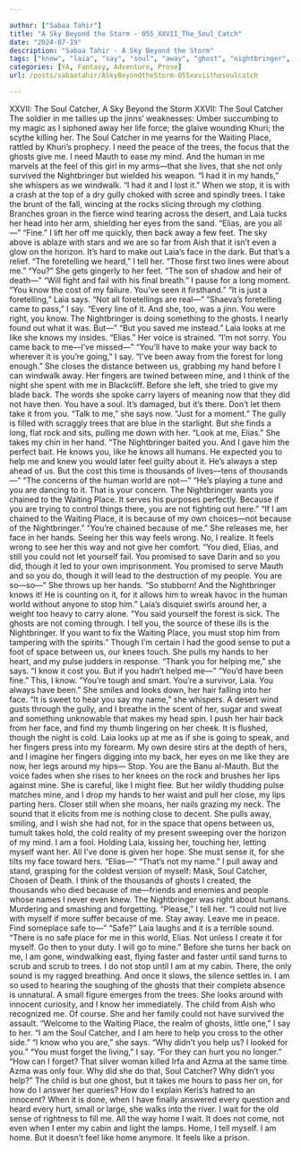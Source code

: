 ```yaml
---

author: ["Sabaa Tahir"]
title: "A Sky Beyond the Storm - 055_XXVII_The_Soul_Catch"
date: "2024-07-19"
description: "Sabaa Tahir - A Sky Beyond the Storm"
tags: ["know", "laia", "say", "soul", "away", "ghost", "nightbringer", "hand", "back", "catcher", "place", "feel", "like", "waiting", "tree", "human", "stop", "take", "face", "look", "u", "foretelling", "tell", "way", "help"]
categories: [YA, Fantasy, Adventure, Prose]
url: /posts/sabaatahir/ASkyBeyondtheStorm-055xxviithesoulcatch

---
```



XXVII: The Soul Catcher, A Sky Beyond the Storm
XXVII: The Soul Catcher
The soldier in me tallies up the jinns’ weaknesses: Umber succumbing to my magic as I siphoned away her life force; the glaive wounding Khuri; the scythe killing her.
The Soul Catcher in me yearns for the Waiting Place, rattled by Khuri’s prophecy. I need the peace of the trees, the focus that the ghosts give me. I need Mauth to ease my mind.
And the human in me marvels at the feel of this girl in my arms—that she lives, that she not only survived the Nightbringer but wielded his weapon.
“I had it in my hands,” she whispers as we windwalk. “I had it and I lost it.”
When we stop, it is with a crash at the top of a dry gully choked with scree and spindly trees. I take the brunt of the fall, wincing at the rocks slicing through my clothing. Branches groan in the fierce wind tearing across the desert, and Laia tucks her head into her arm, shielding her eyes from the sand.
“Elias, are you all—”
“Fine.” I lift her off me quickly, then back away a few feet. The sky above is ablaze with stars and we are so far from Aish that it isn’t even a glow on the horizon.
It’s hard to make out Laia’s face in the dark. But that’s a relief. “The foretelling we heard,” I tell her. “Those first two lines were about me.”
“You?” She gets gingerly to her feet. “The son of shadow and heir of death—”
“Will fight and fail with his final breath.” I pause for a long moment. “You know the cost of my failure. You’ve seen it firsthand.”
“It is just a foretelling,” Laia says. “Not all foretellings are real—”
“Shaeva’s foretelling came to pass,” I say. “Every line of it. And she, too, was a jinn. You were right, you know. The Nightbringer is doing something to the ghosts. I nearly found out what it was. But—”
“But you saved me instead.” Laia looks at me like she knows my insides. “Elias.” Her voice is strained. “I’m not sorry. You came back to me—I’ve missed—”
“You’ll have to make your way back to wherever it is you’re going,” I say. “I’ve been away from the forest for long enough.”
She closes the distance between us, grabbing my hand before I can windwalk away. Her fingers are twined between mine, and I think of the night she spent with me in Blackcliff. Before she left, she tried to give my blade back. The words she spoke carry layers of meaning now that they did not have then.
You have a soul. It’s damaged, but it’s there. Don’t let them take it from you.
“Talk to me,” she says now. “Just for a moment.” The gully is filled with scraggly trees that are blue in the starlight. But she finds a long, flat rock and sits, pulling me down with her.
“Look at me, Elias.” She takes my chin in her hand. “The Nightbringer baited you. And I gave him the perfect bait. He knows you, like he knows all humans. He expected you to help me and knew you would later feel guilty about it. He’s always a step ahead of us. But the cost this time is thousands of lives—tens of thousands—”
“The concerns of the human world are not—”
“He’s playing a tune and you are dancing to it. That is your concern. The Nightbringer wants you chained to the Waiting Place. It serves his purposes perfectly. Because if you are trying to control things there, you are not fighting out here.”
“If I am chained to the Waiting Place, it is because of my own choices—not because of the Nightbringer.”
“You’re chained because of me.” She releases me, her face in her hands. Seeing her this way feels wrong. No, I realize. It feels wrong to see her this way and not give her comfort.
“You died, Elias, and still you could not let yourself fail. You promised to save Darin and so you did, though it led to your own imprisonment. You promised to serve Mauth and so you do, though it will lead to the destruction of my people. You are so—so—” She throws up her hands. “So stubborn! And the Nightbringer knows it! He is counting on it, for it allows him to wreak havoc in the human world without anyone to stop him.”
Laia’s disquiet swirls around her, a weight too heavy to carry alone. “You said yourself the forest is sick. The ghosts are not coming through. I tell you, the source of these ills is the Nightbringer. If you want to fix the Waiting Place, you must stop him from tampering with the spirits.”
Though I’m certain I had the good sense to put a foot of space between us, our knees touch. She pulls my hands to her heart, and my pulse judders in response.
“Thank you for helping me,” she says. “I know it cost you. But if you hadn’t helped me—”
“You’d have been fine.” This, I know. “You’re tough and smart. You’re a survivor, Laia. You always have been.”
She smiles and looks down, her hair falling into her face. “It is sweet to hear you say my name,” she whispers.
A desert wind gusts through the gully, and I breathe in the scent of her, sugar and sweat and something unknowable that makes my head spin. I push her hair back from her face, and find my thumb lingering on her cheek. It is flushed, though the night is cold.
Laia looks up at me as if she is going to speak, and her fingers press into my forearm. My own desire stirs at the depth of hers, and I imagine her fingers digging into my back, her eyes on me like they are now, her legs around my hips—
Stop. You are the Banu al-Mauth.
But the voice fades when she rises to her knees on the rock and brushes her lips against mine. She is careful, like I might flee. But her wildly thudding pulse matches mine, and I drop my hands to her waist and pull her close, my lips parting hers. Closer still when she moans, her nails grazing my neck. The sound that it elicits from me is nothing close to decent.
She pulls away, smiling, and I wish she had not, for in the space that opens between us, tumult takes hold, the cold reality of my present sweeping over the horizon of my mind.
I am a fool. Holding Laia, kissing her, touching her, letting myself want her. All I’ve done is given her hope.
She must sense it, for she tilts my face toward hers. “Elias—”
“That’s not my name.” I pull away and stand, grasping for the coldest version of myself: Mask, Soul Catcher, Chosen of Death. I think of the thousands of ghosts I created, the thousands who died because of me—friends and enemies and people whose names I never even knew.
The Nightbringer was right about humans. Murdering and smashing and forgetting.
“Please,” I tell her. “I could not live with myself if more suffer because of me. Stay away. Leave me in peace. Find someplace safe to—”
“Safe?” Laia laughs and it is a terrible sound. “There is no safe place for me in this world, Elias. Not unless I create it for myself. Go then to your duty. I will go to mine.”
Before she turns her back on me, I am gone, windwalking east, flying faster and faster until sand turns to scrub and scrub to trees. I do not stop until I am at my cabin. There, the only sound is my ragged breathing. And once it slows, the silence settles in. I am so used to hearing the soughing of the ghosts that their complete absence is unnatural.
A small figure emerges from the trees. She looks around with innocent curiosity, and I know her immediately. The child from Aish who recognized me. Of course. She and her family could not have survived the assault.
“Welcome to the Waiting Place, the realm of ghosts, little one,” I say to her. “I am the Soul Catcher, and I am here to help you cross to the other side.”
“I know who you are,” she says. “Why didn’t you help us? I looked for you.”
“You must forget the living,” I say. “For they can hurt you no longer.”
“How can I forget? That silver woman killed Irfa and Azma at the same time. Azma was only four. Why did she do that, Soul Catcher? Why didn’t you help?”
The child is but one ghost, but it takes me hours to pass her on, for how do I answer her queries? How do I explain Keris’s hatred to an innocent?
When it is done, when I have finally answered every question and heard every hurt, small or large, she walks into the river. I wait for the old sense of rightness to fill me. All the way home I wait. It does not come, not even when I enter my cabin and light the lamps.
Home, I tell myself. I am home. But it doesn’t feel like home anymore.
It feels like a prison.
